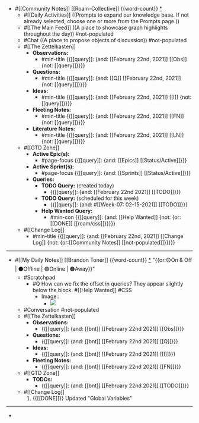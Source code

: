 - #[[Community Notes]] [[Roam-Collective]] {{word-count}} [*]([[rc]]) 
    - #[[Daily Activities]] ((Prompts to expand our knowledge base. If not already selected, choose one or more from the Prompts page.)) 
    - #[[The Main Feed]] ((A place to showcase graph highlights throughout the day)) #not-populated 
    - #Chat ((A place to propose objects of discussion)) #not-populated
    - #[[The Zettelkasten]]
        - **Observations:**
            - #min-title {{[[query]]: {and: [[February 22nd, 2021]] [[Obs]] {not: [[query]]}}}}
        - **Questions:** 
            - #min-title {{[[query]]: {and: [[Q]] [[February 22nd, 2021]] {not: [[query]]]}}}}
        - **Ideas:**
            - #min-title {{[[query]]: {and: [[February 22nd, 2021]] [[I]] {not: [[query]]}}}}
        - **Fleeting Notes:**
            - #min-title {{[[query]]: {and: [[February 22nd, 2021]] [[FN]] {not: [[query]]}}}}
        - **Literature Notes:**
            - #min-title {{[[query]]: {and: [[February 22nd, 2021]] [[LN]] {not: [[query]]}}}}
    - #[[GTD Zone]] 
        - **Active Epic(s):**
            - #page-focus {{[[query]]: {and: [[Epics]] [[Status/Active]]}}}
        - **Active Sprint(s):**
            - #page-focus {{[[query]]: {and: [[Sprints]] [[Status/Active]]}}}
        - **Queries:**
            - **TODO Query:** (created today)
                - {{[[query]]: {and: [[February 22nd 2021]] [[TODO]]}}}
            - **TODO Query:** (scheduled for this week)
                - {{[[query]]: {and: #[[Week-07: 02-15-2021]] [[TODO]]}}}
            - **Help Wanted Query:**
                - #min-con {{[[query]]: {and: [[Help Wanted]] {not: {or: [[DONE]] [[roam/css]]}}}}}
    - #[[Change Log]]
        - #min-title {{[[query]]: {and: [[February 22nd, 2021]] [[Change Log]] {not: {or:[[Community Notes]] [[not-populated]]}}}}}
- ---
- #[[My Daily Notes]] [[Brandon Toner]] {{word-count}} [*]([[bnt]]) "{{or:🟡On & Off | ⚫️Offline | 🟢Online | 🟠Away}}"
    - #Scratchpad 
        - #Q How can we fix the offset in queries? They appear slightly below the block. #[[Help Wanted]] #CSS
            - Image::
                - ![](https://firebasestorage.googleapis.com/v0/b/firescript-577a2.appspot.com/o/imgs%2Fapp%2FRoam-Collective%2F0Uj29mojgW.png?alt=media&token=1151c594-bcfa-4134-a3e0-4d783bc6f160)
    - #Conversation #not-populated
    - #[[The Zettelkasten]]
        - **Observations:**
            - {{[[query]]: {and: [[bnt]] [[February 22nd 2021]] [[Obs]]}}}
        - **Questions:** 
            - {{[[query]]: {and: [[bnt]] [[February 22nd 2021]] [[Q]]}}}
        - **Ideas:**
            - {{[[query]]: {and: [[bnt]] [[February 22nd 2021]] [[I]]}}}
        - **Fleeting Notes:**
            - {{[[query]]: {and: [[bnt]] [[February 22nd 2021]] [[FN]]}}}
    - #[[GTD Zone]]
        - **TODOs:**
            - {{[[query]]: {and: [[bnt]] [[February 22nd 2021]] [[TODO]]}}}
    - #[[Change Log]] 
        1. {{[[DONE]]}} Updated "Global Variables"
- ---
- 
